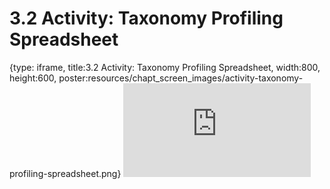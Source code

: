 # 3.2 Activity: Taxonomy Profiling Spreadsheet
 
{type: iframe, title:3.2 Activity: Taxonomy Profiling Spreadsheet, width:800, height:600, poster:resources/chapt_screen_images/activity-taxonomy-profiling-spreadsheet.png}
![](https://vgaysin1.github.io/CURE-MicrobialMysteries-test/activity-taxonomy-profiling-spreadsheet.html)
 

 
